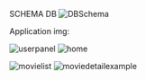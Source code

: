 SCHEMA DB
![DBSchema](https://github.com/ErnBar/MyMovieAdvisor/assets/167428415/c72b215e-c641-4bf9-ada3-2d4855a770cb)

Application img:

![userpanel](https://github.com/ErnBar/MyMovieAdvisor/assets/167428415/2b8c99da-e84d-4d4b-8804-774e79358caa)
![home](https://github.com/ErnBar/MyMovieAdvisor/assets/167428415/e15bbc32-567c-42d4-a0dc-2d893612bf56)

![movielist](https://github.com/ErnBar/MyMovieAdvisor/assets/167428415/c2d6eec4-efcf-4d18-b9c4-a07ac151b71d)
![moviedetailexample](https://github.com/ErnBar/MyMovieAdvisor/assets/167428415/0786bf1f-40b2-4ea7-8324-3f77a28096ee)
